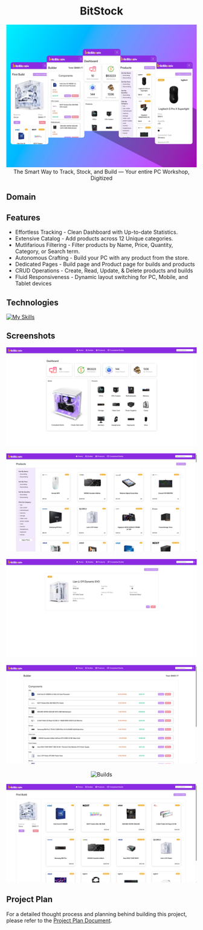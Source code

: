 <h1 align='center'>BitStock</h1>

<div align="center">
   <img width=auto height=auto src="./public/output-mobile-3.jpg" alt="output collage">
</div>

<div align='center'>The Smart Way to Track, Stock, and Build — Your entire PC Workshop, Digitized</div>

## Domain

## Features

- Effortless Tracking - Clean Dashboard with Up-to-date Statistics.
- Extensive Catalog - Add products across 12 Unique categories.
- Mutlifarious Filtering - Filter products by Name, Price, Quantity, Category, or Search term.
- Autonomous Crafting - Build your PC with any product from the store.
- Dedicated Pages - Build page and Product page for builds and products
- CRUD Operations - Create, Read, Update, & Delete products and builds
- Fluid Responsiveness - Dynamic layout switching for PC, Mobile, and Tablet devices

## Technologies

[![My Skills](https://skillicons.dev/icons?i=nodejs,express,postgres,html,css,bootstrap)](https://skillicons.dev)

## Screenshots

<div align="center">
   <img width=auto height=auto src="./public/output-pc-1.png" alt="Home">
   <br>
   <br>
   <img width=auto height=auto src="./public/output-pc-2.png" alt="Products">
   <br>
   <br>
   <img width=auto height=auto src="./public/output-pc-3.png" alt="Product page">
   <br>
   <br>
   <img width=auto height=auto src="./public/output-pc-4.png" alt="Builder">
   <br>
   <br>
   <img width=auto height=auto src="./public/output-pc-5.png" alt="Builds">
   <br>
   <br>
   <img width=auto height=auto src="./public/output-pc-6.png" alt="Build page">
</div>

## Project Plan

For a detailed thought process and planning behind building this project, please refer to the [Project Plan Document](./public/project-plan.md).

